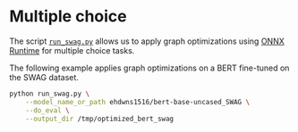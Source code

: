 <!---
Copyright 2020 The HuggingFace Team. All rights reserved.

Licensed under the Apache License, Version 2.0 (the "License");
you may not use this file except in compliance with the License.
You may obtain a copy of the License at

    http://www.apache.org/licenses/LICENSE-2.0

Unless required by applicable law or agreed to in writing, software
distributed under the License is distributed on an "AS IS" BASIS,
WITHOUT WARRANTIES OR CONDITIONS OF ANY KIND, either express or implied.
See the License for the specific language governing permissions and
limitations under the License.
-->

# Multiple choice

The script [`run_swag.py`](https://github.com/huggingface/optimum/blob/main/examples/onnxruntime/quantization/multiple-choice/run_swag.py) allows us to apply graph optimizations using [ONNX Runtime](https://github.com/microsoft/onnxruntime) for multiple choice tasks.

The following example applies graph optimizations on a BERT fine-tuned on the SWAG dataset.

```bash
python run_swag.py \
    --model_name_or_path ehdwns1516/bert-base-uncased_SWAG \
    --do_eval \
    --output_dir /tmp/optimized_bert_swag
```
